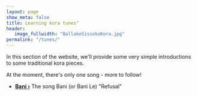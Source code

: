 ```yaml
---
layout: page
show_meta: false
title: Learning kora tunes"
header:
   image_fullwidth: "BallakeSissokoKora.jpg"
permalink: "/tunes/"
---
```

In this section of the website, we'll provide some very simple introductions to some traditional kora pieces.

At the moment, there's only one song - more to follow!

- **<a href="{{ site.url }}{{ site.baseurl }}/tunes/bani/">Bani ›</a>** The song Bani (or Bani Le) "Refusal" 
